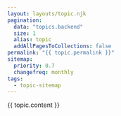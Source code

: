 ```yaml
---
layout: layouts/topic.njk
pagination:
  data: "topics.backend"
  size: 1
  alias: topic
  addAllPagesToCollections: false
permalink: "{{ topic.permalink }}"
sitemap:
  priority: 0.7
  changefreq: monthly
tags:
  - topic-sitemap
---
```


{{ topic.content }}
